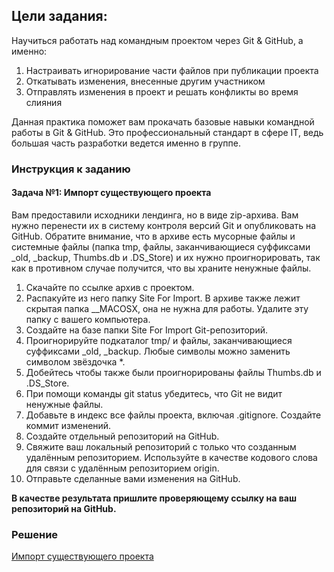 ## Цели задания:

Научиться работать над командным проектом через Git & GitHub, а именно:

1. Настраивать игнорирование части файлов при публикации проекта
2. Откатывать изменения, внесенные другим участником
3. Отправлять изменения в проект и решать конфликты во время слияния

Данная практика поможет вам прокачать базовые навыки командной работы в Git & GitHub. Это профессиональный стандарт в сфере IT, ведь большая часть разработки ведется именно в группе.

### Инструкция к заданию

#### Задача №1: Импорт существующего проекта

Вам предоставили исходники лендинга, но в виде zip-архива. Вам нужно перенести их в систему контроля версий Git и опубликовать на GitHub. Обратите внимание, что в архиве есть мусорные файлы и системные файлы (папка tmp, файлы, заканчивающиеся суффиксами _old, _backup, Thumbs.db и .DS_Store) и их нужно проигнорировать, так как в противном случае получится, что вы храните ненужные файлы.

1. Скачайте по ссылке архив с проектом.
2. Распакуйте из него папку Site For Import. В архиве также лежит скрытая папка __MACOSX, она не нужна для работы. Удалите эту папку с вашего компьютера.
3. Создайте на базе папки Site For Import Git-репозиторий.
4. Проигнорируйте подкаталог tmp/ и файлы, заканчивающиеся суффиксами _old, _backup. Любые символы можно заменить символом звёздочка *.
5. Добейтесь чтобы также были проигнорированы файлы Thumbs.db и .DS_Store.
6. При помощи команды git status убедитесь, что Git не видит ненужные файлы.
7. Добавьте в индекс все файлы проекта, включая .gitignore. Создайте коммит изменений.
8. Создайте отдельный репозиторий на GitHub.
9. Свяжите ваш локальный репозиторий с только что созданным удалённым репозиторием. Используйте в качестве кодового слова для связи с удалённым репозиторием origin.
10. Отправьте сделанные вами изменения на GitHub.

<b>В качестве результата пришлите проверяющему ссылку на ваш репозиторий на GitHub.</b>

### Решение 

[Импорт существующего проекта](https://github.com/Ev-genia-Moon/Ign_Task_1/tree/main)
